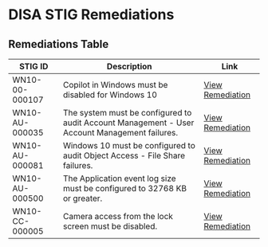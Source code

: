 # DISA STIG Remediations

## Remediations Table

| STIG ID            | Description                                                | Link                   |
|--------------------|------------------------------------------------------------|------------------------|
| WN10-00-000107   | Copilot in Windows must be disabled for Windows 10         | [View Remediation](https://github.com/levyborromeo/STIGS/blob/18860ce51109b59c4a691c43c4cdda35ff4460eb/Remediation_WN10-00-000107.ps1) |
| WN10-AU-000035   | The system must be configured to audit Account Management - User Account Management failures. | [View Remediation](https://github.com/levyborromeo/STIGS/blob/ed52a96cb6399c1ba1b50f75393dd099cae1918b/Remediation_WN10-AU-000035.ps1) |
| WN10-AU-000081   | Windows 10 must be configured to audit Object Access - File Share failures. | [View Remediation](https://github.com/levyborromeo/STIGS/blob/c3743ad166f29b87514a5bbb5d5110f372b21b4b/Remediation_WN10-AU-000081.ps1) |
| WN10-AU-000500   | The Application event log size must be configured to 32768 KB or greater. | [View Remediation](https://github.com/levyborromeo/STIGS/blob/c3743ad166f29b87514a5bbb5d5110f372b21b4b/Remediation_WN10-AU-000500.ps1) |
| WN10-CC-000005   | Camera access from the lock screen must be disabled. | [View Remediation](https://github.com/levyborromeo/STIGS/blob/c3743ad166f29b87514a5bbb5d5110f372b21b4b/Remediation_WN10-CC-000005.ps1) |
